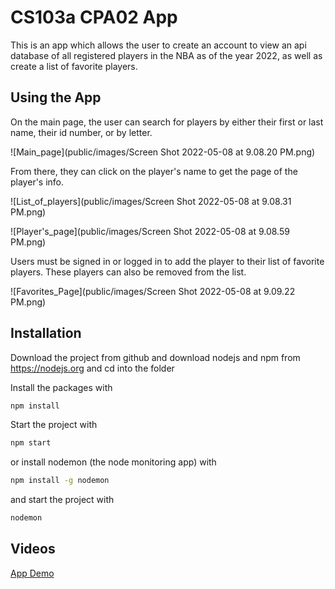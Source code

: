 # CS103a CPA02 App

This is an app which allows the user to create an account
to view an api database of all registered players in the NBA 
as of the year 2022, as well as create a list of favorite players.

## Using the App
On the main page, the user can search for players by either their first 
or last name, their id number, or by letter. 

![Main_page](public/images/Screen Shot 2022-05-08 at 9.08.20 PM.png)

From there, they can click on the player's name to get the page of the player's info.

![List_of_players](public/images/Screen Shot 2022-05-08 at 9.08.31 PM.png)

![Player's_page](public/images/Screen Shot 2022-05-08 at 9.08.59 PM.png)

Users must be signed in or logged in to add the player to their list of favorite players.
These players can also be removed from the list. 

![Favorites_Page](public/images/Screen Shot 2022-05-08 at 9.09.22 PM.png)

## Installation
Download the project from github and download nodejs and npm from https://nodejs.org
and cd into the folder

Install the packages with
``` bash
npm install
```
Start the project with
``` bash
npm start
```
or install nodemon (the node monitoring app) with
``` bash
npm install -g nodemon
```
and start the project with
``` bash
nodemon
```

## Videos

[App Demo](https://brandeis.zoom.us/rec/play/2ljZMKiTXKGHNmPKFrIRDZ8dFnIjhaSELPYBLKbeWEkWBs4WtMSINI8GgRx0c_Dv0PPdjLX__6rgZCYk.cDplmn7i0qic4VPr?autoplay=true&startTime=1652059143000)
